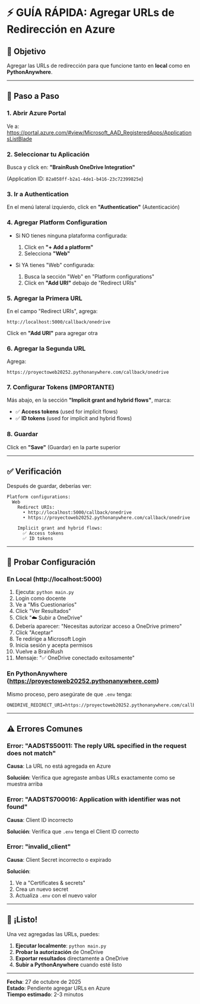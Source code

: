 # ⚡ GUÍA RÁPIDA: Agregar URLs de Redirección en Azure

## 🎯 Objetivo
Agregar las URLs de redirección para que funcione tanto en **local** como en **PythonAnywhere**.

---

## 📍 Paso a Paso

### 1. Abrir Azure Portal

Ve a: https://portal.azure.com/#view/Microsoft_AAD_RegisteredApps/ApplicationsListBlade

### 2. Seleccionar tu Aplicación

Busca y click en: **"BrainRush OneDrive Integration"**

(Application ID: `82a058ff-b2a1-4de1-b416-23c72399825e`)

### 3. Ir a Authentication

En el menú lateral izquierdo, click en **"Authentication"** (Autenticación)

### 4. Agregar Platform Configuration

- Si NO tienes ninguna plataforma configurada:
  1. Click en **"+ Add a platform"**
  2. Selecciona **"Web"**

- Si YA tienes "Web" configurada:
  1. Busca la sección "Web" en "Platform configurations"
  2. Click en **"Add URI"** debajo de "Redirect URIs"

### 5. Agregar la Primera URL

En el campo "Redirect URIs", agrega:

```
http://localhost:5000/callback/onedrive
```

Click en **"Add URI"** para agregar otra

### 6. Agregar la Segunda URL

Agrega:

```
https://proyectoweb20252.pythonanywhere.com/callback/onedrive
```

### 7. Configurar Tokens (IMPORTANTE)

Más abajo, en la sección **"Implicit grant and hybrid flows"**, marca:

- ✅ **Access tokens** (used for implicit flows)
- ✅ **ID tokens** (used for implicit and hybrid flows)

### 8. Guardar

Click en **"Save"** (Guardar) en la parte superior

---

## ✅ Verificación

Después de guardar, deberías ver:

```
Platform configurations:
  Web
    Redirect URIs:
      • http://localhost:5000/callback/onedrive
      • https://proyectoweb20252.pythonanywhere.com/callback/onedrive
    
    Implicit grant and hybrid flows:
      ✅ Access tokens
      ✅ ID tokens
```

---

## 🧪 Probar Configuración

### En Local (http://localhost:5000)

1. Ejecuta: `python main.py`
2. Login como docente
3. Ve a "Mis Cuestionarios"
4. Click "Ver Resultados"
5. Click "☁️ Subir a OneDrive"
6. Debería aparecer: "Necesitas autorizar acceso a OneDrive primero"
7. Click "Aceptar"
8. Te redirige a Microsoft Login
9. Inicia sesión y acepta permisos
10. Vuelve a BrainRush
11. Mensaje: "✅ OneDrive conectado exitosamente"

### En PythonAnywhere (https://proyectoweb20252.pythonanywhere.com)

Mismo proceso, pero asegúrate de que `.env` tenga:

```env
ONEDRIVE_REDIRECT_URI=https://proyectoweb20252.pythonanywhere.com/callback/onedrive
```

---

## ⚠️ Errores Comunes

### Error: "AADSTS50011: The reply URL specified in the request does not match"

**Causa**: La URL no está agregada en Azure

**Solución**: Verifica que agregaste ambas URLs exactamente como se muestra arriba

### Error: "AADSTS700016: Application with identifier was not found"

**Causa**: Client ID incorrecto

**Solución**: Verifica que `.env` tenga el Client ID correcto

### Error: "invalid_client"

**Causa**: Client Secret incorrecto o expirado

**Solución**: 
1. Ve a "Certificates & secrets"
2. Crea un nuevo secret
3. Actualiza `.env` con el nuevo valor

---

## 🎉 ¡Listo!

Una vez agregadas las URLs, puedes:

1. **Ejecutar localmente**: `python main.py`
2. **Probar la autorización** de OneDrive
3. **Exportar resultados** directamente a OneDrive
4. **Subir a PythonAnywhere** cuando esté listo

---

**Fecha**: 27 de octubre de 2025  
**Estado**: Pendiente agregar URLs en Azure  
**Tiempo estimado**: 2-3 minutos
